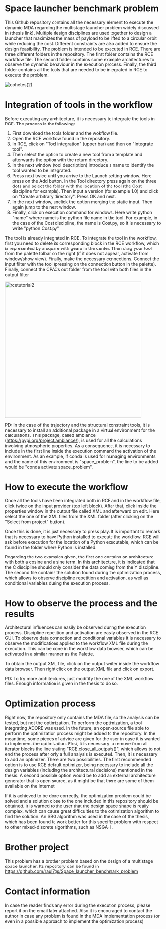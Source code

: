 # Space launcher benchmark problem
This Github repository contains all the necessary element to execute the dynamic MDA regarding the multistage launcher problem widely discussed in (thesis link). Multiple design disciplines are used together to design a launcher that maximizes the mass of payload to be lifted to a circular orbit while reducing the cost. Different constraints are also added to ensure the design feasibility. The problem is intended to be executed in RCE. There are three different folders in the repository. The first folder contains the RCE workflow file. The second folder contains some example architectures to observe the dynamic behaviour in the execution process.  Finally, the third folder contains all the tools that are needed to be integrated in RCE to execute the problem.

![cohetes(2)](https://github.com/raul7gs/Space_launcher_benchmark_problem/assets/116161286/6d7c0382-e0bd-44dd-ae71-e342352584ef)

# Integration of tools in the workflow

Before executing any architecture, it is necessary to integrate the tools in RCE. The process is the following:
1. First download the tools folder and the wokflow file.
2. Open the RCE workflow found in the repository.
3. In RCE, click on "Tool integration" (upper bar) and then on "Integrate tool".
4. Then select the option to create a new tool from a template and afterwards the option with the return directory.
5. In the next window (tool description) introduce a name to identify the tool wanted to be integrated.
6. Press next twice until you arrive to the Launch setting window. Here press on the Add button. In the Tool directory press again on the three dots and select the folder with the location of the tool (the Cost discipline for example). Then input a version (for example 1.0) and click on "Create arbitrary directory". Press OK and next.
7. In the next window, unclick the option merging the static input. Then again jump to the next window.
8. Finally, click on execution command for windows. Here write python "name" where name is the python file name in the tool. For example, in the case of the Cost discipline, the name is Cost.py, so it is necessary to write "python Cost.py"

The tool is already integrated in RCE. To integrate the tool in the workflow, first you need to delete its corresponding block in the RCE workflow, which is represented by a square with gears in the center. Then drag your tool from the palette tolbar on the right (if it does not appear, activate from window/show view). Finally, make the necessary connections. Connect the input filter with the tool (pressing on the connection button in the palette). Finally, connect the CPACs out folder from the tool with both files in the output filter

<img width="439" alt="rcetutorial2" src="https://github.com/raul7gs/Space_launcher_benchmark_problem/assets/116161286/3a33bc8d-b3ae-46a1-999e-6f7db61db927">


PD: In the case of the trajectory and the structural constraint tools, it is necessary to install an additional package in a virtual environment for the calculations. This package, called ambiance (https://pypi.org/project/ambiance/), is used for all the calculations involving atmospheric properties. As a consequence, it is necessary to include in the first line inside the execution command the activation of the environment. As an example, if conda is used for managing environments and the name of this environment is "space_problem", the line to be added would be "conda activate space_problem".

# How to execute the workflow

Once all the tools have been integrated both in RCE and in the workflow file, click twice on the input provider (top left block). After that, click inside the properties window in the output file called XML and afterward on edit. Here select the one of the XML files from the XML folder (after clicking on the "Select from project" button).

Once this is done, it is just necessary to press play. It is important to remark that is necessary to have Python installed to execute the workflow. RCE will ask before execution for the location of a Python executable, which can be found in the folder where Python is installed.

Regarding the two examples given, the first one contains an architecture with both a cosine and a sine term. In this architecture, it is indicated that the C discipline should only consider the data coming from the Y discipline. The second file contains the solution found during the optimization process, which allows to observe discipline repetition and activation, as well as conditional variables during the execution process.

# How to observe the process and the results

Architectural influences can easily be observed during the execution process. Discipline repetition and activation are easily observed in the RCE GUI. To observe data connection and conditional variables it is necessary to observe the modifications applied to the workflow XML file during the execution. This can be done in the workflow data browser, which can be activated in a similar manner as the Palette. 

To obtain the output XML file, click on the output writer inside the workflow data browser. Then right click on the output XML file and click on export.

PD: To try more architectures, just modifify the one of the XML workflow files. Enough information is given in the thesis to do so.

# Optimization process

Right now, the repository only contains the MDA file, so the analysis can be tested, but not the optimization. To perform the optimization, a tool integrating ADORE was used. In the future, an open-source file able to perform the optimization process might be added to the repository. In the meantime, some pieces of advice are given for the user in case it is wanted to implement the optimization. First, it is necessary to remove from all iterator blocks the line stating "RCE.close_all_outputs()", which allows to not end the process after only a full analysis is executed. Then, it is necessary to add an optimizer. There are two possibilities. The first recommended option is to use RCE default optimizer, being necessary to include all the design variables (including the architectural decisions) mentioned in the thesis. A second possible option would be to add an external architecture generator that is open source, as it might be that there are some of them available on the Internet.

If it is achieved to be done correctly, the optimization problem could be solved and a solution close to the one included in this repository should be obtained. It is warned to the user that the design space shape is really complex, which can cause great difficulties to the optimization algorithm to find the solution. An SBO algorithm was used in the case of the thesis, which has been found to work better for this specific problem with respect to other mixed-discrete algorithms, such as NSGA-II.

# Brother project

This problem has a brother problem based on the design of a multistage space launcher. Its repository can be found in https://github.com/raul7gs/Space_launcher_benchmark_problem

# Contact information

In case the reader finds any error during the execution process, please report it on the email later attached. Also it is encouraged to contact the author in case any problem is found in the MDA implementation process (or even in a possible approach to implement the optimization process)

